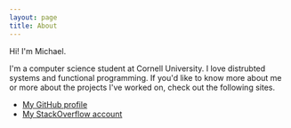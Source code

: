```yaml
---
layout: page
title: About
---
```


Hi! I'm Michael.

I'm a computer science student at Cornell University. I love distrubted systems
and functional programming. If you'd like to know more about me or more about
the projects I've worked on, check out the following sites.

- [My GitHub profile](http://github.com/mwhittaker)
- [My StackOverflow account](http://stackoverflow.com/users/3187068/mwhittaker)
